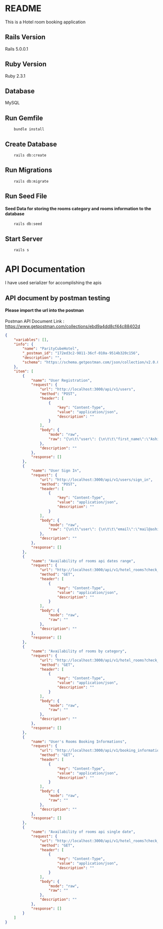 # README

This is a Hotel room booking application

## Rails Version
Rails 5.0.0.1

## Ruby Version
Ruby 2.3.1

## Database
MySQL

## Run Gemfile
```
	bundle install
```

## Create Database
```
	rails db:create
```

## Run Migrations
```
	rails db:migrate
```

## Run Seed File
#### Seed Data for storing the rooms category and rooms information to the database
```
	rails db:seed
```

## Start Server
```
	rails s
```

# API Documentation

I have used serializer for accomplishing the apis
 
## API document by postman testing
#### Please import the url into the postman 
Postman API Document Link : https://www.getpostman.com/collections/ebd9a4dd8cf44c88402d
```json
{
	"variables": [],
	"info": {
		"name": "ParityCubeHotel",
		"_postman_id": "172ed3c2-9811-36cf-010a-9514b320c156",
		"description": "",
		"schema": "https://schema.getpostman.com/json/collection/v2.0.0/collection.json"
	},
	"item": [
		{
			"name": "User Registration",
			"request": {
				"url": "http://localhost:3000/api/v1/users",
				"method": "POST",
				"header": [
					{
						"key": "Content-Type",
						"value": "application/json",
						"description": ""
					}
				],
				"body": {
					"mode": "raw",
					"raw": "{\n\t\"user\": {\n\t\t\"first_name\":\"Ashish\",\n\t\t\"last_name\":\"Prajapati\",\n\t\t\"mobile\":\"808xxxxxxx\",\n\t\t\"email\":\"mail@xxxxxxxxxxxxx.com\",\n\t\t\"password\":\"12345678\"\n\t}\n}"
				},
				"description": ""
			},
			"response": []
		},
		{
			"name": "User Sign In",
			"request": {
				"url": "http://localhost:3000/api/v1/users/sign_in",
				"method": "POST",
				"header": [
					{
						"key": "Content-Type",
						"value": "application/json",
						"description": ""
					}
				],
				"body": {
					"mode": "raw",
					"raw": "{\n\t\"user\": {\n\t\t\"email\":\"mail@ashishprajapati.com\",\n\t\t\"password\":\"12345678\"\n\t}\n}"
				},
				"description": ""
			},
			"response": []
		},
		{
			"name": "Availability of rooms api dates range",
			"request": {
				"url": "http://localhost:3000/api/v1/hotel_rooms?check_in=2016/10/9&check_out=2016/10/14",
				"method": "GET",
				"header": [
					{
						"key": "Content-Type",
						"value": "application/json",
						"description": ""
					}
				],
				"body": {
					"mode": "raw",
					"raw": ""
				},
				"description": ""
			},
			"response": []
		},
		{
			"name": "Availability of rooms by category",
			"request": {
				"url": "http://localhost:3000/api/v1/hotel_rooms?check_in=2016/10/9&check_out=2016/10/14&category_id=4",
				"method": "GET",
				"header": [
					{
						"key": "Content-Type",
						"value": "application/json",
						"description": ""
					}
				],
				"body": {
					"mode": "raw",
					"raw": ""
				},
				"description": ""
			},
			"response": []
		},
		{
			"name": "User's Rooms Booking Informations",
			"request": {
				"url": "http://localhost:3000/api/v1/booking_informations?user_email=ashish@gmail.com&user_token=KsWaQr3zXtQLhTq9BLVM",
				"method": "GET",
				"header": [
					{
						"key": "Content-Type",
						"value": "application/json",
						"description": ""
					}
				],
				"body": {
					"mode": "raw",
					"raw": ""
				},
				"description": ""
			},
			"response": []
		},
		{
			"name": "Availability of rooms api single date",
			"request": {
				"url": "http://localhost:3000/api/v1/hotel_rooms?check_in=2016/10/9",
				"method": "GET",
				"header": [
					{
						"key": "Content-Type",
						"value": "application/json",
						"description": ""
					}
				],
				"body": {
					"mode": "raw",
					"raw": ""
				},
				"description": ""
			},
			"response": []
		}
	]
}
```
